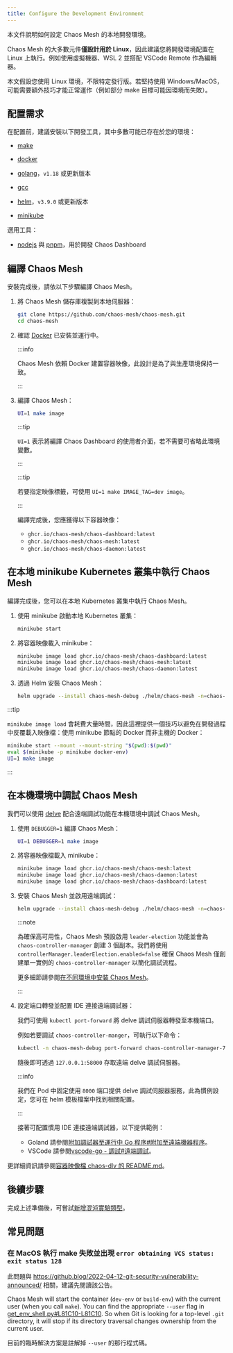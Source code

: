 ```yaml
---
title: Configure the Development Environment
---
```


本文件說明如何設定 Chaos Mesh 的本地開發環境。

Chaos Mesh 的大多數元件**僅設計用於 Linux**，因此建議您將開發環境配置在 Linux 上執行。例如使用虛擬機器、WSL 2 並搭配 VSCode Remote 作為編輯器。

本文假設您使用 Linux 環境，不限特定發行版。若堅持使用 Windows/MacOS，可能需要額外技巧才能正常運作（例如部分 make 目標可能因環境而失敗）。

## 配置需求

在配置前，建議安裝以下開發工具，其中多數可能已存在於您的環境：

- [make](https://www.gnu.org/software/make/)

- [docker](https://docs.docker.com/install/)

- [golang](https://go.dev/doc/install)，`v1.18` 或更新版本

- [gcc](https://gcc.gnu.org/)

- [helm](https://helm.sh/)，`v3.9.0` 或更新版本

- [minikube](https://minikube.sigs.k8s.io/docs/start/)

選用工具：

- [nodejs](https://nodejs.org/en/) 與 [pnpm](https://pnpm.io/)，用於開發 Chaos Dashboard

## 編譯 Chaos Mesh

安裝完成後，請依以下步驟編譯 Chaos Mesh。

1. 將 Chaos Mesh 儲存庫複製到本地伺服器：

   ```bash
   git clone https://github.com/chaos-mesh/chaos-mesh.git
   cd chaos-mesh
   ```

2. 確認 [Docker](https://docs.docker.com/install/) 已安裝並運行中。

   :::info

   Chaos Mesh 依賴 Docker 建置容器映像，此設計是為了與生產環境保持一致。

   :::

3. 編譯 Chaos Mesh：

   ```bash
   UI=1 make image
   ```

   :::tip

   `UI=1` 表示將編譯 Chaos Dashboard 的使用者介面，若不需要可省略此環境變數。

   :::

   :::tip

   若要指定映像標籤，可使用 `UI=1 make IMAGE_TAG=dev image`。

   :::

   編譯完成後，您應獲得以下容器映像：

   - `ghcr.io/chaos-mesh/chaos-dashboard:latest`
   - `ghcr.io/chaos-mesh/chaos-mesh:latest`
   - `ghcr.io/chaos-mesh/chaos-daemon:latest`

## 在本地 minikube Kubernetes 叢集中執行 Chaos Mesh

編譯完成後，您可以在本地 Kubernetes 叢集中執行 Chaos Mesh。

1. 使用 minikube 啟動本地 Kubernetes 叢集：

   ```bash
   minikube start
   ```

2. 將容器映像載入 minikube：

   ```bash
   minikube image load ghcr.io/chaos-mesh/chaos-dashboard:latest
   minikube image load ghcr.io/chaos-mesh/chaos-mesh:latest
   minikube image load ghcr.io/chaos-mesh/chaos-daemon:latest
   ```

3. 透過 Helm 安裝 Chaos Mesh：

   ```bash
   helm upgrade --install chaos-mesh-debug ./helm/chaos-mesh -n=chaos-mesh-debug --create-namespace
   ```

:::tip

`minikube image load` 會耗費大量時間，因此這裡提供一個技巧以避免在開發過程中反覆載入映像檔：使用 minikube 節點的 Docker 而非主機的 Docker：

```bash
minikube start --mount --mount-string "$(pwd):$(pwd)"
eval $(minikube -p minikube docker-env)
UI=1 make image
```

:::

## 在本機環境中調試 Chaos Mesh

我們可以使用 [delve](https://github.com/go-delve/delve) 配合遠端調試功能在本機環境中調試 Chaos Mesh。

1. 使用 `DEBUGGER=1` 編譯 Chaos Mesh：

   ```bash
   UI=1 DEBUGGER=1 make image
   ```

2. 將容器映像檔載入 minikube：

   ```bash
   minikube image load ghcr.io/chaos-mesh/chaos-mesh:latest
   minikube image load ghcr.io/chaos-mesh/chaos-daemon:latest
   minikube image load ghcr.io/chaos-mesh/chaos-dashboard:latest
   ```

3. 安裝 Chaos Mesh 並啟用遠端調試：

   ```bash
   helm upgrade --install chaos-mesh-debug ./helm/chaos-mesh -n=chaos-mesh-debug --create-namespace --set chaosDlv.enable=true --set controllerManager.leaderElection.enabled=false
   ```

   :::note

   為確保高可用性，Chaos Mesh 預設啟用 `leader-election` 功能並會為 `chaos-controller-manager` 創建 3 個副本。我們將使用 `controllerManager.leaderElection.enabled=false` 確保 Chaos Mesh 僅創建單一實例的 `chaos-controller-manager` 以簡化調試流程。

   更多細節請參閱[在不同環境中安裝 Chaos Mesh](production-installation-using-helm.md#step-4-install-chaos-mesh-in-different-environments)。

   :::

4. 設定端口轉發並配置 IDE 連接遠端調試器：

   我們可使用 `kubectl port-forward` 將 delve 調試伺服器轉發至本機端口。

   例如若要調試 `chaos-controller-manger`，可執行以下命令：

   ```bash
   kubectl -n chaos-mesh-debug port-forward chaos-controller-manager-766dc8488d-7n5bq 58000:8000
   ```

   隨後即可透過 `127.0.0.1:58000` 存取遠端 delve 調試伺服器。

   :::info

   我們在 Pod 中固定使用 `8000` 端口提供 delve 調試伺服器服務，此為慣例設定，您可在 helm 模板檔案中找到相關配置。

   :::

   接著可配置慣用 IDE 連接遠端調試器，以下提供範例：

   - Goland 請參閱[附加調試器至運行中 Go 程序#附加至遠端機器程序](https://www.jetbrains.com/help/go/attach-to-running-go-processes-with-debugger.html#attach-to-a-process-on-a-remote-machine)。
   - VSCode 請參閱[vscode-go - 調試#遠端調試](https://github.com/golang/vscode-go/blob/master/docs/debugging.md#remote-debugging)。

更詳細資訊請參閱[容器映像檔 chaos-dlv 的 README.md](https://github.com/chaos-mesh/chaos-mesh/blob/master/images/chaos-dlv/README.md)。

## 後續步驟

完成上述準備後，可嘗試[新增混沌實驗類型](add-new-chaos-experiment-type.md)。

## 常見問題

### 在 MacOS 執行 make 失敗並出現 `error obtaining VCS status: exit status 128`

此問題與 https://github.blog/2022-04-12-git-security-vulnerability-announced/ 相關，建議先閱讀該公告。

Chaos Mesh will start the container (`dev-env` or `build-env`) with the current user (when you call `make`). You can find the appropriate `--user` flag in [get_env_shell.py#L81C10-L81C10](https://github.com/chaos-mesh/chaos-mesh/blob/813b650c02e0b065ae5c4707725c346929ab1847/build/get_env_shell.py#L81C10-L81C10). So when Git is looking for a top-level `.git` directory, it will stop if its directory traversal changes ownership from the current user.

目前的臨時解決方案是註解掉 `--user` 的那行程式碼。